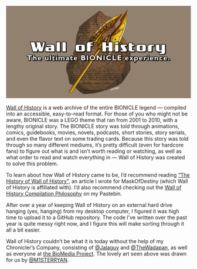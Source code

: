 ![Wall of History: The Ultimate BIONICLE Experience](/img/ogp.png)

[Wall of History](https://wallofhistory.com/) is a web archive of the entire BIONICLE legend — compiled into an accessible, easy-to-read format. For those of you who might not be aware, BIONICLE was a LEGO theme that ran from 2001 to 2010, with a lengthy original story. The BIONICLE story was told through animations, comics, guidebooks, movies, novels, podcasts, short stories, story serials, and even the flavor text on some trading cards. Because this story was told through so many different mediums, it’s pretty difficult (even for hardcore fans) to figure out what is and isn’t worth reading or watching, as well as what order to read and watch everything in — Wall of History was created to solve this problem.

To learn about how Wall of History came to be, I’d recommend reading [“The History of Wall of History”](https://www.maskofdestiny.com/news/the-history-of-wall-of-history/), an article I wrote for MaskOfDestiny (which Wall of History is affiliated with). I’d also recommend checking out the [Wall of History Compilation Philosophy](https://pastebin.com/xiCuM9kb) on my Pastebin.

After over a year of keeping Wall of History on an external hard drive hanging (yes, hanging) from my desktop computer, I figured it was high time to upload it to a GitHub repository. The code I've written over the past year is quite messy right now, and I figure this will make sorting through it all a bit easier.

Wall of History couldn’t be what it is today without the help of my Chronicler’s Company, consisting of [@Jalaguy](https://twitter.com/Jalaguy) and [@TheWadapan](https://twitter.com/TheWadapan), as well as everyone at [the BioMedia Project](http://biomediaproject.com/bmp/). The lovely art seen above was drawn for us by [@M1STERRYAN](https://twitter.com/M1STERRYAN).